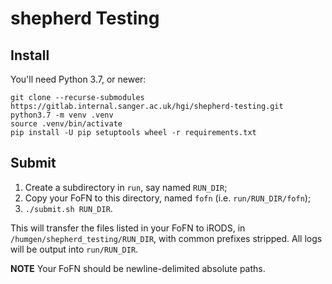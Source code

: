 # shepherd Testing

## Install

You'll need Python 3.7, or newer:

    git clone --recurse-submodules https://gitlab.internal.sanger.ac.uk/hgi/shepherd-testing.git
    python3.7 -m venv .venv
    source .venv/bin/activate
    pip install -U pip setuptools wheel -r requirements.txt

## Submit

1. Create a subdirectory in `run`, say named `RUN_DIR`;
2. Copy your FoFN to this directory, named `fofn` (i.e.
   `run/RUN_DIR/fofn`);
3. `./submit.sh RUN_DIR`.

This will transfer the files listed in your FoFN to iRODS, in
`/humgen/shepherd_testing/RUN_DIR`, with common prefixes stripped. All
logs will be output into `run/RUN_DIR`.

**NOTE** Your FoFN should be newline-delimited absolute paths.
